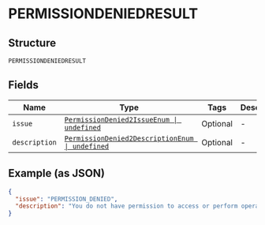 
# PERMISSIONDENIEDRESULT

## Structure

`PERMISSIONDENIEDRESULT`

## Fields

| Name | Type | Tags | Description |
|  --- | --- | --- | --- |
| `issue` | [`PermissionDenied2IssueEnum \| undefined`](../../doc/models/permission-denied-2-issue-enum.md) | Optional | - |
| `description` | [`PermissionDenied2DescriptionEnum \| undefined`](../../doc/models/permission-denied-2-description-enum.md) | Optional | - |

## Example (as JSON)

```json
{
  "issue": "PERMISSION_DENIED",
  "description": "You do not have permission to access or perform operations on this resource."
}
```

